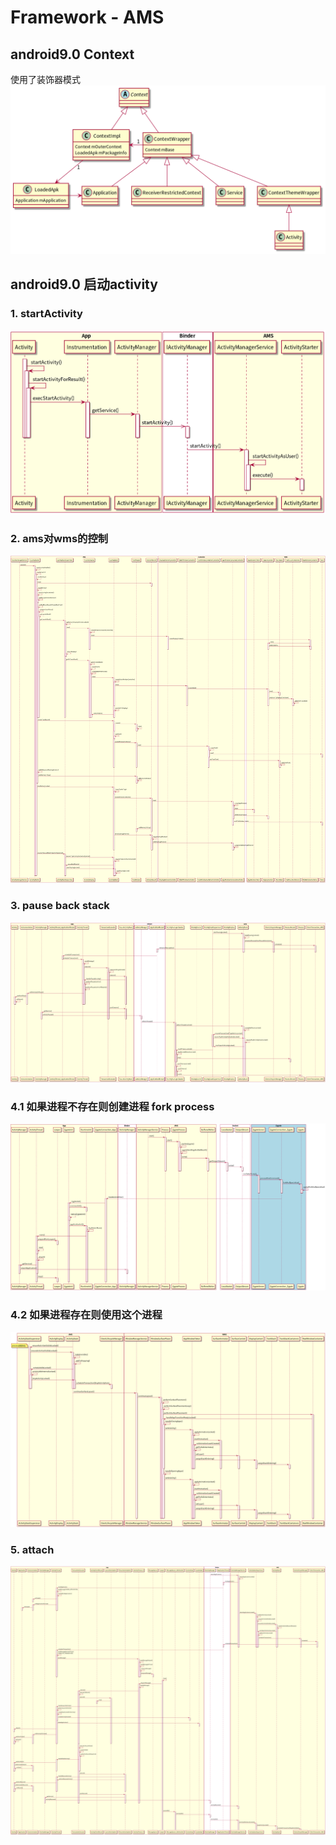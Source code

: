 # Framework - AMS

## android9.0 Context
使用了装饰器模式
![](.gitbook/assets/Context-0.png)

## android9.0 启动activity
### 1. startActivity
![](.gitbook/assets/StartActivity_Start-0.png)
### 2. ams对wms的控制
![](.gitbook/assets/StartActivity_AMS2WMS-0.png)
### 3. pause back stack
![](.gitbook/assets/StartActivity_pause_5_3_-0.png)
### 4.1 如果进程不存在则创建进程 fork process
![](.gitbook/assets/StartActivity_forktheprocess-0.png)
### 4.2 如果进程存在则使用这个进程 
![](.gitbook/assets/StartActivity_starttheprocess-0.png)
### 5. attach
![](.gitbook/assets/StartActivity_attach-0.png)